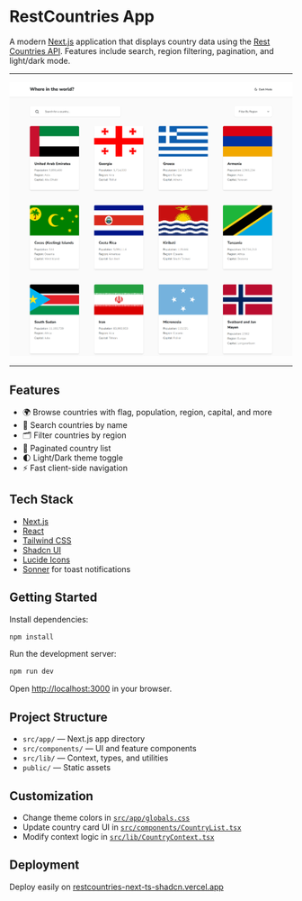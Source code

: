 # RestCountries App

A modern [Next.js](https://nextjs.org) application that displays country data using the [Rest Countries API](https://restcountries.com/). Features include search, region filtering, pagination, and light/dark mode.

---

![Task Manager Screenshot](public/restcountries-output.png)

---

## Features

- 🌍 Browse countries with flag, population, region, capital, and more
- 🔎 Search countries by name
- 🗂️ Filter countries by region
- 📄 Paginated country list
- 🌓 Light/Dark theme toggle
- ⚡ Fast client-side navigation

## Tech Stack

- [Next.js](https://nextjs.org/)
- [React](https://react.dev/)
- [Tailwind CSS](https://tailwindcss.com/)
- [Shadcn UI](https://ui.shadcn.com/)
- [Lucide Icons](https://lucide.dev/)
- [Sonner](https://sonner.emilkowal.dev/) for toast notifications

## Getting Started

Install dependencies:

```bash
npm install
```

Run the development server:

```bash
npm run dev
```

Open [http://localhost:3000](http://localhost:3000) in your browser.

## Project Structure

- `src/app/` — Next.js app directory
- `src/components/` — UI and feature components
- `src/lib/` — Context, types, and utilities
- `public/` — Static assets

## Customization

- Change theme colors in [`src/app/globals.css`](src/app/globals.css)
- Update country card UI in [`src/components/CountryList.tsx`](src/components/CountryList.tsx)
- Modify context logic in [`src/lib/CountryContext.tsx`](src/lib/CountryContext.tsx)

## Deployment

Deploy easily on [restcountries-next-ts-shadcn.vercel.app](https://restcountries-next-ts-shadcn.vercel.app/)
